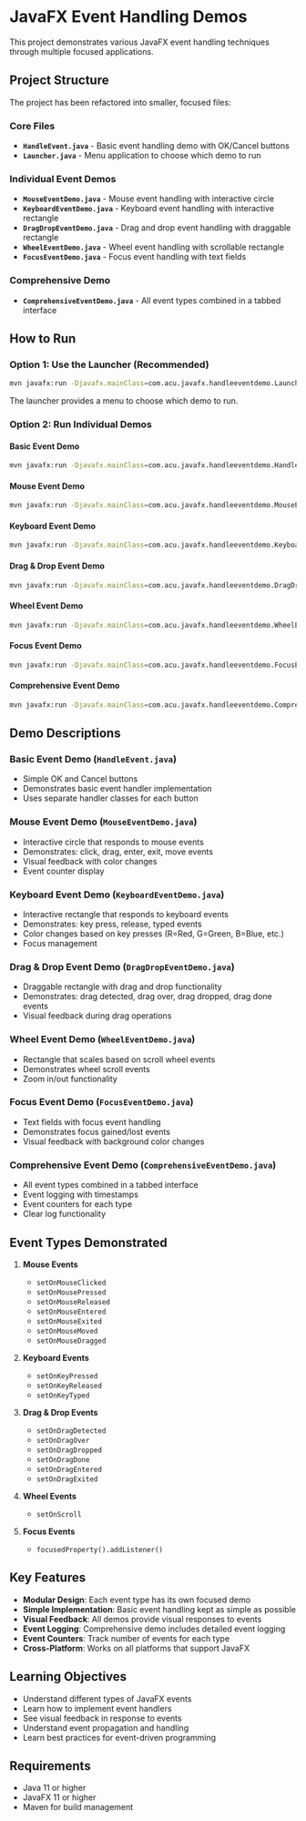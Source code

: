 # JavaFX Event Handling Demos

This project demonstrates various JavaFX event handling techniques through multiple focused applications.

## Project Structure

The project has been refactored into smaller, focused files:

### Core Files

- **`HandleEvent.java`** - Basic event handling demo with OK/Cancel buttons
- **`Launcher.java`** - Menu application to choose which demo to run

### Individual Event Demos

- **`MouseEventDemo.java`** - Mouse event handling with interactive circle
- **`KeyboardEventDemo.java`** - Keyboard event handling with interactive rectangle
- **`DragDropEventDemo.java`** - Drag and drop event handling with draggable rectangle
- **`WheelEventDemo.java`** - Wheel event handling with scrollable rectangle
- **`FocusEventDemo.java`** - Focus event handling with text fields

### Comprehensive Demo

- **`ComprehensiveEventDemo.java`** - All event types combined in a tabbed interface

## How to Run

### Option 1: Use the Launcher (Recommended)
```bash
mvn javafx:run -Djavafx.mainClass=com.acu.javafx.handleeventdemo.Launcher
```

The launcher provides a menu to choose which demo to run.

### Option 2: Run Individual Demos

#### Basic Event Demo
```bash
mvn javafx:run -Djavafx.mainClass=com.acu.javafx.handleeventdemo.HandleEvent
```

#### Mouse Event Demo
```bash
mvn javafx:run -Djavafx.mainClass=com.acu.javafx.handleeventdemo.MouseEventDemo
```

#### Keyboard Event Demo
```bash
mvn javafx:run -Djavafx.mainClass=com.acu.javafx.handleeventdemo.KeyboardEventDemo
```

#### Drag & Drop Event Demo
```bash
mvn javafx:run -Djavafx.mainClass=com.acu.javafx.handleeventdemo.DragDropEventDemo
```

#### Wheel Event Demo
```bash
mvn javafx:run -Djavafx.mainClass=com.acu.javafx.handleeventdemo.WheelEventDemo
```

#### Focus Event Demo
```bash
mvn javafx:run -Djavafx.mainClass=com.acu.javafx.handleeventdemo.FocusEventDemo
```

#### Comprehensive Event Demo
```bash
mvn javafx:run -Djavafx.mainClass=com.acu.javafx.handleeventdemo.ComprehensiveEventDemo
```

## Demo Descriptions

### Basic Event Demo (`HandleEvent.java`)
- Simple OK and Cancel buttons
- Demonstrates basic event handler implementation
- Uses separate handler classes for each button

### Mouse Event Demo (`MouseEventDemo.java`)
- Interactive circle that responds to mouse events
- Demonstrates: click, drag, enter, exit, move events
- Visual feedback with color changes
- Event counter display

### Keyboard Event Demo (`KeyboardEventDemo.java`)
- Interactive rectangle that responds to keyboard events
- Demonstrates: key press, release, typed events
- Color changes based on key presses (R=Red, G=Green, B=Blue, etc.)
- Focus management

### Drag & Drop Event Demo (`DragDropEventDemo.java`)
- Draggable rectangle with drag and drop functionality
- Demonstrates: drag detected, drag over, drag dropped, drag done events
- Visual feedback during drag operations

### Wheel Event Demo (`WheelEventDemo.java`)
- Rectangle that scales based on scroll wheel events
- Demonstrates wheel scroll events
- Zoom in/out functionality

### Focus Event Demo (`FocusEventDemo.java`)
- Text fields with focus event handling
- Demonstrates focus gained/lost events
- Visual feedback with background color changes

### Comprehensive Event Demo (`ComprehensiveEventDemo.java`)
- All event types combined in a tabbed interface
- Event logging with timestamps
- Event counters for each type
- Clear log functionality

## Event Types Demonstrated

1. **Mouse Events**
   - `setOnMouseClicked`
   - `setOnMousePressed`
   - `setOnMouseReleased`
   - `setOnMouseEntered`
   - `setOnMouseExited`
   - `setOnMouseMoved`
   - `setOnMouseDragged`

2. **Keyboard Events**
   - `setOnKeyPressed`
   - `setOnKeyReleased`
   - `setOnKeyTyped`

3. **Drag & Drop Events**
   - `setOnDragDetected`
   - `setOnDragOver`
   - `setOnDragDropped`
   - `setOnDragDone`
   - `setOnDragEntered`
   - `setOnDragExited`

4. **Wheel Events**
   - `setOnScroll`

5. **Focus Events**
   - `focusedProperty().addListener()`

## Key Features

- **Modular Design**: Each event type has its own focused demo
- **Simple Implementation**: Basic event handling kept as simple as possible
- **Visual Feedback**: All demos provide visual responses to events
- **Event Logging**: Comprehensive demo includes detailed event logging
- **Event Counters**: Track number of events for each type
- **Cross-Platform**: Works on all platforms that support JavaFX

## Learning Objectives

- Understand different types of JavaFX events
- Learn how to implement event handlers
- See visual feedback in response to events
- Understand event propagation and handling
- Learn best practices for event-driven programming

## Requirements

- Java 11 or higher
- JavaFX 11 or higher
- Maven for build management